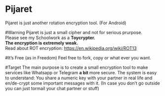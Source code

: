 # Pijaret
Pijaret is just another rotation encryption tool. (For Android)

#Warning
Pijaret is just a small cipher and not for serious prurpose. <br>
Please see my Schoolwork as a <b> Toycrypter. </b> <br>
<b>The encryption is extremely weak. </b><br>
Read about ROT encryption: https://en.wikipedia.org/wiki/ROT13

#It’s Free (as in Freedom)
Feel free to fork, copy or what ever you want.

#Target
The main purpose is to create a small encryption tool to make services like Whatsapp or Telegram <b> a bit </b> more secure.
The system is easy to understand: You share a numeric key with your partner in real life and en/de-crypt some important messages with it. (In case you don’t go outside you can just tormail your chat partner or stuff)
